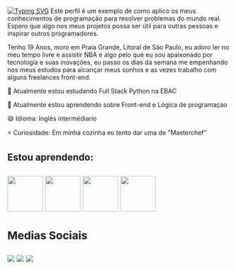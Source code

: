 [![Typing SVG](https://readme-typing-svg.demolab.com?font=Fira+Code&weight=600&size=16&duration=6000&pause=1200&random=false&width=435&lines=Hey%2C+How++you+doing%3F;I'm+a+fullstack+programmer+and+you+can+call+me+Troli;and+...+It's+a+pleasure+to+have+you+here)](https://git.io/typing-svg)
  Este perfil é um exemplo de como aplico os meus conhecimentos de programação para resolver problemas do mundo real. Espero que algo nos meus projetos possa ser útil para outras pessoas e inspirar outros programadores.
</p>
<p> 
Tenho 19 Anos, moro em Praia Grande, Litoral de São Paulo, eu adoro ler no meu tempo livre e assistir NBA e algo pelo que eu sou apaixonado por tecnologia e suas inovações, eu passo os dias da semana me empenhando nos meus estudos para alcançar meus sonhos e as vezes trabalho com alguns freelances front-end.
<p/>


🔭 Atualmente estou estudando Full Stack Python na EBAC

🌱 Atualmente estou aprendendo sobre Front-end e Lógica de programaçao

😄 Idioma: Inglês intermédiario

⚡ Curiosidade: Em minha cozinha eu tento dar uma de "Masterchef"


<h2> Estou aprendendo: <h2/>

<div>

<img src="https://cdn.jsdelivr.net/gh/devicons/devicon/icons/css3/css3-original.svg" width="80" height="80"/>      <img src="https://cdn.jsdelivr.net/gh/devicons/devicon/icons/html5/html5-original.svg" width="80" height="80"/>   <img src="https://cdn.jsdelivr.net/gh/devicons/devicon/icons/javascript/javascript-original.svg" width="80" height="80"/>      <img src="https://cdn.jsdelivr.net/gh/devicons/devicon/icons/python/python-original.svg" width="80" height="80"/>   

<div/>


  <h3>Medias Sociais</h3>

<div>
<a href="https://www.instagram.com/pablo_troli/" target="_blank"><img src="https://img.shields.io/badge/-Instagram-%23E4405F?style=for-the-badge&logo=instagram&logoColor=white" target="_blank"></a>
<a href="https://www.linkedin.com/in/pablotroli/" target="_blank"><img src="https://img.shields.io/badge/-LinkedIn-%230077B5?style=for-the-badge&logo=linkedin&logoColor=white" target="_blank"></a>   
<a href = https://criarmeulink.com.br/u/1677842312 "><img src="https://img.shields.io/badge/Gmail-D14836?style=for-the-badge&logo=gmail&logoColor=white" target="_blank"></a>



              
